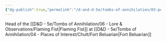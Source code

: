 ```yaml
---
{"dg-publish":true,"permalink":"/d-and-d-5e/tombs-of-annihilation/03-people-we-ve-met-np-cs/liara-portyr/","noteIcon":"","created":"2025-09-17T20:57:10.916-05:00","updated":"2025-09-17T21:25:16.263-05:00"}
---
```



Head of the [[D&D - 5e/Tombs of Annihilation/06 - Lore & Observations/Flaming Fist\|Flaming Fist]] at [[D&D - 5e/Tombs of Annihilation/04 - Places of Interest/Chult/Fort Beluarian\|Fort Beluarian]]
